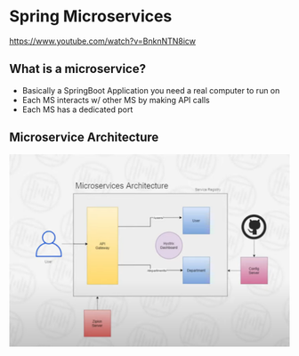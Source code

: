 # Spring Microservices

https://www.youtube.com/watch?v=BnknNTN8icw

## What is a microservice?
- Basically a SpringBoot Application you need a real computer to run on
- Each MS interacts w/ other MS by making API calls
- Each MS has a dedicated port

## Microservice Architecture
<img src = "diagram.PNG">